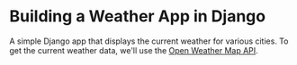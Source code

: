 # Building a Weather App in Django
A simple Django app that displays the current weather for various cities. 
To get the current weather data, we'll use the [Open Weather Map API](https://openweathermap.org/api).
